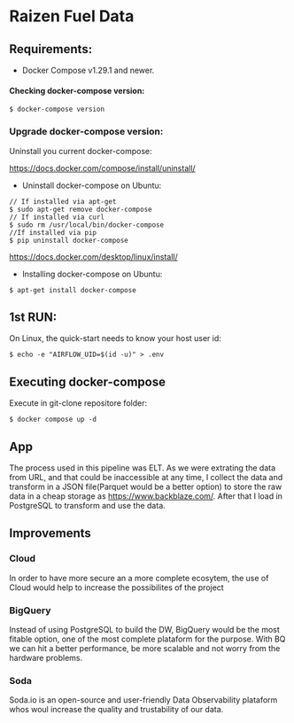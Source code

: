 # Raizen Fuel Data

## Requirements:
- Docker Compose v1.29.1 and newer.

#### Checking docker-compose version:
```
$ docker-compose version
```

### Upgrade docker-compose version:  
   
Uninstall you current docker-compose:  

https://docs.docker.com/compose/install/uninstall/

- Uninstall docker-compose on Ubuntu:
```
// If installed via apt-get
$ sudo apt-get remove docker-compose
// If installed via curl
$ sudo rm /usr/local/bin/docker-compose
//If installed via pip
$ pip uninstall docker-compose
```

https://docs.docker.com/desktop/linux/install/

- Installing docker-compose on Ubuntu:
```
$ apt-get install docker-compose
```


## 1st RUN:

On Linux, the quick-start needs to know your host user id:

```
$ echo -e "AIRFLOW_UID=$(id -u)" > .env
```

## Executing docker-compose

Execute in git-clone repositore folder:

```
$ docker compose up -d
```

## App

The process used in this pipeline was ELT. As we were extrating the data from URL, and that could be inaccessible at any time, I collect the data and transform in a JSON file(Parquet would be a better option) to store the raw data in a cheap storage as https://www.backblaze.com/. After that I load in PostgreSQL to transform and use the data.

## Improvements

### Cloud

In order to have more secure an a more complete ecosytem, the use of Cloud would help to increase the possibilites of the project 

### BigQuery

Instead of using PostgreSQL to build the DW, BigQuery would be the most fitable option, one of the most complete plataform for the purpose. With BQ we can hit a better performance, be more scalable and not worry from the hardware problems.

### Soda

Soda.io is an open-source and user-friendly Data Observability plataform whos woul increase the quality and trustability of our data. 